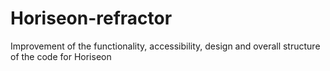 # Horiseon-refractor
Improvement of the functionality, accessibility, design and overall structure of the code for Horiseon
